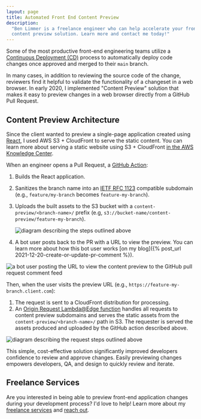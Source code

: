 ```yaml
---
layout: page
title: Automated Front End Content Preview
description:
  "Ben Limmer is a freelance engineer who can help accelerate your frontend engineering teams by deploying an automated
  content preview solution. Learn more and contact me today!"
---
```


Some of the most productive front-end engineering teams utilize a
[Continuous Deployment (CD)](https://en.wikipedia.org/wiki/Continuous_deployment) process to automatically deploy code
changes once approved and merged to their `main` branch.

In many cases, in addition to reviewing the source code of the change, reviewers find it helpful to validate the
functionality of a changeset in a web browser. In early 2020, I implemented "Content Preview" solution that makes it
easy to preview changes in a web browser directly from a GitHub Pull Request.

## Content Preview Architecture

Since the client wanted to preview a single-page application created using [React](https://reactjs.org/), I used AWS
S3 + CloudFront to serve the static content. You can learn more about serving a static website using S3 + CloudFront
[in the AWS Knowledge Center](https://aws.amazon.com/premiumsupport/knowledge-center/cloudfront-serve-static-website/).

When an engineer opens a Pull Request, a [GitHub Action](https://github.com/features/actions):

1. Builds the React application.
1. Sanitizes the branch name into an [IETF RFC 1123](https://datatracker.ietf.org/doc/html/rfc1123/) compatible
   subdomain (e.g., `feature/my-branch` becomes `feature-my-branch`).
1. Uploads the built assets to the S3 bucket with a `content-preview/<branch-name>/` prefix (e.g,
   `s3://bucket-name/content-preview/feature-my-branch`).

    <div class="center mb-2">
      <img src="{{ site.base_url }}/{% ministamp _images/portfolio/freelance/content-preview/pr-upload.png assets/images/pages/portfolio/freelance/content-preview/pr-upload.png %}" alt='diagram describing the steps outlined above'>
    </div>

1. A bot user posts back to the PR with a URL to view the preview. You can learn more about how this bot user works [on
   my blog]({% post_url 2021-12-20-create-or-update-pr-comment %}).

  <div class="center mb-4">
    <img src="{{ site.base_url }}/{% ministamp _images/portfolio/freelance/content-preview/bot-pr-postback.png assets/images/pages/portfolio/freelance/content-preview/bot-pr-postback.png %}" alt='a bot user posting the URL to view the content preview to the GitHub pull request comment feed'>
  </div>

Then, when the user visits the preview URL (e.g., `https://feature-my-branch.client.com`):

1. The request is sent to a CloudFront distribution for processing.
1. An [Origin Request Lambda@Edge function](https://docs.aws.amazon.com/lambda/latest/dg/lambda-edge.html) handles all
   requests to content preview subdomains and serves the static assets from the `content-preview/<branch-name>/` path in
   S3. The requester is served the assets produced and uploaded by the GitHub action described above.

  <div class="center mb-2">
    <img src="{{ site.base_url }}/{% ministamp _images/portfolio/freelance/content-preview/request-diagram.png assets/images/pages/portfolio/freelance/content-preview/request-diagram.png %}" alt='diagram describing the request steps outlined above'>
  </div>

This simple, cost-effective solution significantly improved developers confidence to review and approve changes. Easily
previewing changes empowers developers, QA, and design to quickly review and iterate.

## Freelance Services

Are you interested in being able to preview front-end application changes during your development process? I'd love to
help! Learn more about my [freelance services](/freelance) and [reach out](/freelance/contact).
